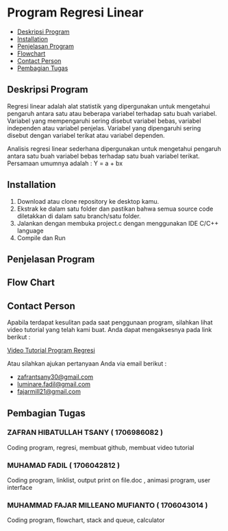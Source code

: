 # Program Regresi Linear

* [Deskripsi Program](https://github.com/zafrantsany/Program-Regresi-Linear/edit/master/README.md/_edit#deskripsi-program)
* [Installation](https://github.com/zafrantsany/Program-Regresi-Linear/edit/master/README.md/_edit#installation)
* [Penjelasan Program](https://github.com/zafrantsany/Program-Regresi-Linear/edit/master/README.md/_edit#penjelasan-program)
* [Flowchart](https://github.com/zafrantsany/Program-Regresi-Linear/edit/master/README.md/_edit#flow-chart)
* [Contact Person](https://github.com/zafrantsany/Program-Regresi-Linear/edit/master/README.md/_edit#contact-person)
* [Pembagian Tugas](https://github.com/zafrantsany/Program-Regresi-Linear/edit/master/README.md/_edit#pembagian-tugas)

## Deskripsi Program 

Regresi  linear  adalah  alat statistik yang  dipergunakan untuk  mengetahui pengaruh antara satu atau beberapa variabel terhadap satu buah variabel. Variabel yang mempengaruhi sering disebut variabel bebas, variabel independen atau variabel penjelas. Variabel yang  dipengaruhi sering disebut dengan variabel  terikat atau variabel dependen.                                                                 

Analisis  regresi linear sederhana dipergunakan  untuk mengetahui pengaruh antara satu buah variabel bebas terhadap satu  buah variabel  terikat. Persamaan umumnya adalah :  Y = a + bx   
                                                     
## Installation

1. Download atau clone repository ke desktop kamu.
2. Ekstrak ke dalam satu folder dan pastikan bahwa semua source code diletakkan di dalam satu branch/satu folder.
3. Jalankan dengan membuka project.c dengan menggunakan IDE C/C++ language
4. Compile dan Run

## Penjelasan Program

## Flow Chart

## Contact Person

Apabila terdapat kesulitan pada saat penggunaan program, silahkan lihat video tutorial yang telah kami buat. Anda dapat mengaksesnya pada link berikut :                                                                                       

[Video Tutorial Program Regresi](https://www.youtube.com/watch?v=nB5piX839SQ)              
                                                             
Atau silahkan ajukan pertanyaan Anda via email berikut :                                                                                                      

* zafrantsany30@gmail.com 
* luminare.fadil@gmail.com
* fajarmill21@gmail.com

## Pembagian Tugas

###  ZAFRAN HIBATULLAH TSANY          ( 1706986082 )
Coding program, regresi, membuat github, membuat video tutorial
###  MUHAMAD FADIL                    ( 1706042812 )
Coding program, linklist, output print on file.doc , animasi program, user interface
###  MUHAMMAD FAJAR MILLEANO MUFIANTO ( 1706043014 )
Coding program, flowchart, stack and queue, calculator 

